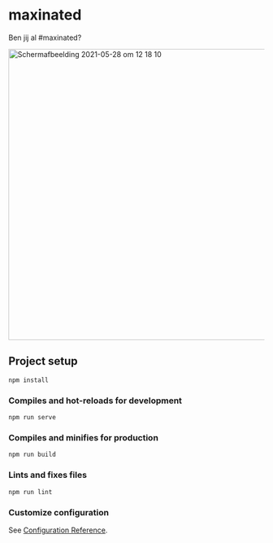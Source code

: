 # maxinated
Ben jij al #maxinated?

<img width="572" alt="Schermafbeelding 2021-05-28 om 12 18 10" src="https://user-images.githubusercontent.com/197600/119969399-cda09500-bfae-11eb-8334-7e702401530d.png">


## Project setup
```
npm install
```

### Compiles and hot-reloads for development
```
npm run serve
```

### Compiles and minifies for production
```
npm run build
```

### Lints and fixes files
```
npm run lint
```

### Customize configuration
See [Configuration Reference](https://cli.vuejs.org/config/).
